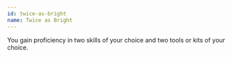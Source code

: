 ```yaml
---
id: twice-as-bright
name: Twice as Bright
---
```

You gain proficiency in two skills of your choice and two tools or kits of your choice.  
